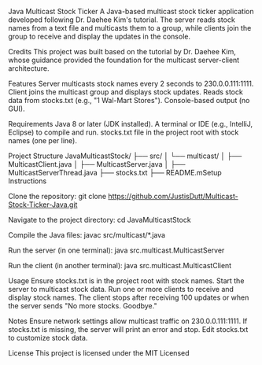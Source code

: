 Java Multicast Stock Ticker
A Java-based multicast stock ticker application developed following Dr. Daehee Kim's tutorial. The server reads stock names from a text file and multicasts them to a group, while clients join the group to receive and display the updates in the console.

Credits
This project was built based on the tutorial by Dr. Daehee Kim, whose guidance provided the foundation for the multicast server-client architecture.

Features
Server multicasts stock names every 2 seconds to 230.0.0.111:1111.
Client joins the multicast group and displays stock updates.
Reads stock data from stocks.txt (e.g., "1 Wal-Mart Stores").
Console-based output (no GUI).

Requirements
Java 8 or later (JDK installed).
A terminal or IDE (e.g., IntelliJ, Eclipse) to compile and run.
stocks.txt file in the project root with stock names (one per line).

Project Structure
JavaMulticastStock/
├── src/
│   └── multicast/
│       ├── MulticastClient.java
│       ├── MulticastServer.java
│       ├── MulticastServerThread.java
├── stocks.txt
├── README.mSetup Instructions

Clone the repository:
git clone https://github.com/JustisDutt/Multicast-Stock-Ticker-Java.git

Navigate to the project directory:
cd JavaMulticastStock

Compile the Java files:
javac src/multicast/*.java

Run the server (in one terminal):
java src.multicast.MulticastServer

Run the client (in another terminal):
java src.multicast.MulticastClient


Usage
Ensure stocks.txt is in the project root with stock names.
Start the server to multicast stock data.
Run one or more clients to receive and display stock names.
The client stops after receiving 100 updates or when the server sends "No more stocks. Goodbye."

Notes
Ensure network settings allow multicast traffic on 230.0.0.111:1111.
If stocks.txt is missing, the server will print an error and stop.
Edit stocks.txt to customize stock data.

License
This project is licensed under the MIT Licensed

